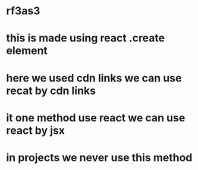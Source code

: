 # rf3as3

# this is made using react .create element 
# here we used cdn links we can use recat by cdn links 
# it one method use react we can use react by jsx 
# in projects we never use this method 
